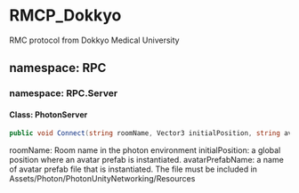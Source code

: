 # RMCP_Dokkyo
RMC protocol from Dokkyo Medical University
## namespace: RPC
### namespace: RPC.Server
#### Class: PhotonServer
```csharp
public void Connect(string roomName, Vector3 initialPosition, string avatarPrefabName)
```
roomName: Room name in the photon environment
initialPosition: a global position where an avatar prefab is instantiated.
avatarPrefabName: a name of avatar prefab file that is instantiated. The file must be included in Assets/Photon/PhotonUnityNetworking/Resources
